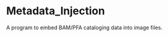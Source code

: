 Metadata_Injection
==================

A program to embed BAM/PFA cataloging data into image files.
